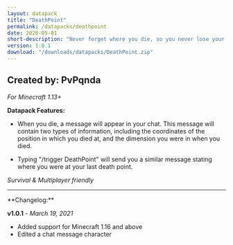 ```yaml
---
layout: datapack
title: "DeathPoint"
permalink: /datapacks/deathpoint
date: 2020-05-01
short-description: "Never forget where you die, so you never lose your items again!"
version: 1.0.1
download: "/downloads/datapacks/DeathPoint.zip"
---
```

Created by: PvPqnda
-
*For Minecraft 1.13+*

**Datapack Features:**

- When you die, a message will appear in your chat. This message will contain two types of information, including the coordinates of the position in which you died at, and the dimension you were in when you died.

- Typing "/trigger DeathPoint" will send you a similar message stating where you were at your last death point.

*Survival & Multiplayer friendly*
<hr>
**Changelog:**

**v1.0.1** - *March 19, 2021*

- Added support for Minecraft 1.16 and above
- Edited a chat message character